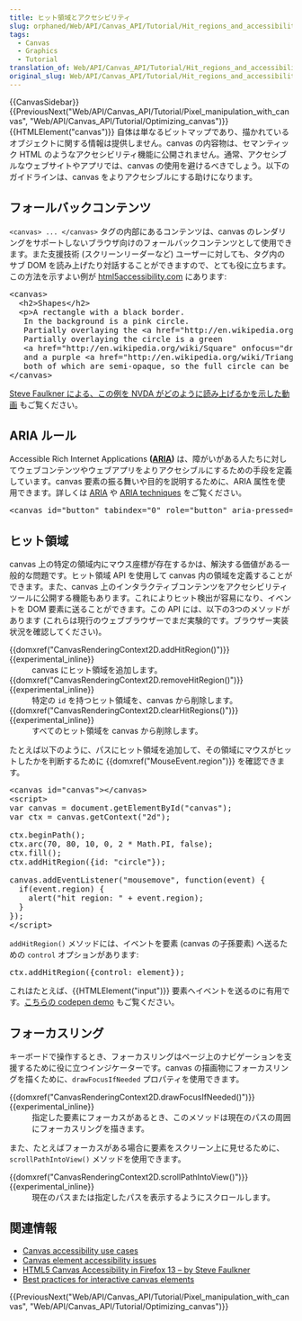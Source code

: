 ```yaml
---
title: ヒット領域とアクセシビリティ
slug: orphaned/Web/API/Canvas_API/Tutorial/Hit_regions_and_accessibility
tags:
  - Canvas
  - Graphics
  - Tutorial
translation_of: Web/API/Canvas_API/Tutorial/Hit_regions_and_accessibility
original_slug: Web/API/Canvas_API/Tutorial/Hit_regions_and_accessibility
---
```


<div>{{CanvasSidebar}} {{PreviousNext("Web/API/Canvas_API/Tutorial/Pixel_manipulation_with_canvas", "Web/API/Canvas_API/Tutorial/Optimizing_canvas")}}</div>

<div class="summary">{{HTMLElement("canvas")}} 自体は単なるビットマップであり、描かれているオブジェクトに関する情報は提供しません。canvas の内容物は、セマンティック HTML のようなアクセシビリティ機能に公開されません。通常、アクセシブルなウェブサイトやアプリでは、canvas の使用を避けるべきでしょう。以下のガイドラインは、canvas をよりアクセシブルにする助けになります。</div>

<h2 id="Fallback_content" name="Fallback_content">フォールバックコンテンツ</h2>

<p><code>&lt;canvas&gt; ... &lt;/canvas&gt;</code> タグの内部にあるコンテンツは、canvas のレンダリングをサポートしないブラウザ向けのフォールバックコンテンツとして使用できます。また支援技術 (スクリーンリーダーなど) ユーザーに対しても、タグ内のサブ DOM を読み上げたり対話することができますので、とても役に立ちます。この方法を示すよい例が <a href="http://www.html5accessibility.com/tests/canvas.html">html5accessibility.com</a> にあります:</p>

<pre class="brush: html">&lt;canvas&gt;
  &lt;h2&gt;Shapes&lt;/h2&gt;
  &lt;p&gt;A rectangle with a black border.
   In the background is a pink circle.
   Partially overlaying the &lt;a href="http://en.wikipedia.org/wiki/Circle" onfocus="drawCircle();" onblur="drawPicture();"&gt;circle&lt;/a&gt;.
   Partially overlaying the circle is a green
   &lt;a href="http://en.wikipedia.org/wiki/Square" onfocus="drawSquare();" onblur="drawPicture();"&gt;square&lt;/a&gt;
   and a purple &lt;a href="http://en.wikipedia.org/wiki/Triangle" onfocus="drawTriangle();" onblur="drawPicture();"&gt;triangle&lt;/a&gt;,
   both of which are semi-opaque, so the full circle can be seen underneath.&lt;/p&gt;
&lt;/canvas&gt; </pre>

<p><a href="https://www.youtube.com/watch?v=ABeIFlqYiMQ">Steve Faulkner による、この例を NVDA がどのように読み上げるかを示した動画</a> もご覧ください。</p>

<h2 id="ARIA_rules" name="ARIA_rules">ARIA ルール</h2>

<p>Accessible Rich Internet Applications <strong>(<a href="/ja/docs/Web/Accessibility/ARIA">ARIA</a>)</strong> は、障がいがある人たちに対してウェブコンテンツやウェブアプリをよりアクセシブルにするための手段を定義しています。canvas 要素の振る舞いや目的を説明するために、ARIA 属性を使用できます。詳しくは <a href="/ja/docs/Web/Accessibility/ARIA">ARIA</a> や <a href="/ja/docs/Web/Accessibility/ARIA/ARIA_Techniques">ARIA techniques</a> をご覧ください。</p>

<pre class="brush: html">&lt;canvas id="button" tabindex="0" role="button" aria-pressed="false" aria-label="Start game"&gt;&lt;/canvas&gt;
</pre>

<h2 id="Hit_regions" name="Hit_regions">ヒット領域</h2>

<p>canvas 上の特定の領域内にマウス座標が存在するかは、解決する価値がある一般的な問題です。ヒット領域 API を使用して canvas 内の領域を定義することができます。また、canvas 上のインタラクティブコンテンツをアクセシビリティツールに公開する機能もあります。これによりヒット検出が容易になり、イベントを DOM 要素に送ることができます。この API には、以下の3つのメソッドがあります (これらは現行のウェブブラウザーでまだ実験的です。ブラウザー実装状況を確認してください)。</p>

<dl>
 <dt>{{domxref("CanvasRenderingContext2D.addHitRegion()")}} {{experimental_inline}}</dt>
 <dd>canvas にヒット領域を追加します。</dd>
 <dt>{{domxref("CanvasRenderingContext2D.removeHitRegion()")}} {{experimental_inline}}</dt>
 <dd>特定の <code>id</code> を持つヒット領域を、canvas から削除します。</dd>
 <dt>{{domxref("CanvasRenderingContext2D.clearHitRegions()")}} {{experimental_inline}}</dt>
 <dd>すべてのヒット領域を canvas から削除します。</dd>
</dl>

<p>たとえば以下のように、パスにヒット領域を追加して、その領域にマウスがヒットしたかを判断するために {{domxref("MouseEvent.region")}} を確認できます。</p>

<pre class="brush: html">&lt;canvas id="canvas"&gt;&lt;/canvas&gt;
&lt;script&gt;
var canvas = document.getElementById("canvas");
var ctx = canvas.getContext("2d");

ctx.beginPath();
ctx.arc(70, 80, 10, 0, 2 * Math.PI, false);
ctx.fill();
ctx.addHitRegion({id: "circle"});

canvas.addEventListener("mousemove", function(event) {
  if(event.region) {
    alert("hit region: " + event.region);
  }
});
&lt;/script&gt;</pre>

<p><code>addHitRegion()</code> メソッドには、イベントを要素 (canvas の子孫要素) へ送るための <code>control</code> オプションがあります:</p>

<pre class="brush: js">ctx.addHitRegion({control: element});</pre>

<p>これはたとえば、{{HTMLElement("input")}} 要素へイベントを送るのに有用です。<a href="http://codepen.io/adobe/pen/BhcmK">こちらの codepen demo</a> もご覧ください。</p>

<h2 id="Focus_rings" name="Focus_rings">フォーカスリング</h2>

<p>キーボードで操作するとき、フォーカスリングはページ上のナビゲーションを支援するために役に立つインジケーターです。canvas の描画物にフォーカスリングを描くために、<code>drawFocusIfNeeded</code> プロパティを使用できます。</p>

<dl>
 <dt>{{domxref("CanvasRenderingContext2D.drawFocusIfNeeded()")}} {{experimental_inline}}</dt>
 <dd>指定した要素にフォーカスがあるとき、このメソッドは現在のパスの周囲にフォーカスリングを描きます。</dd>
</dl>

<p>また、たとえばフォーカスがある場合に要素をスクリーン上に見せるために、<code>scrollPathIntoView()</code> メソッドを使用できます。</p>

<dl>
 <dt>{{domxref("CanvasRenderingContext2D.scrollPathIntoView()")}} {{experimental_inline}}</dt>
 <dd>現在のパスまたは指定したパスを表示するようにスクロールします。</dd>
</dl>

<h2 id="See_also" name="See_also">関連情報</h2>

<ul>
 <li><a href="https://www.w3.org/WAI/PF/HTML/wiki/Canvas_Accessibility_Use_Cases">Canvas accessibility use cases</a></li>
 <li><a href="https://www.w3.org/html/wg/wiki/AddedElementCanvas">Canvas element accessibility issues</a></li>
 <li><a href="http://www.paciellogroup.com/blog/2012/06/html5-canvas-accessibility-in-firefox-13/">HTML5 Canvas Accessibility in Firefox 13 – by Steve Faulkner</a></li>
 <li><a href="https://html.spec.whatwg.org/multipage/scripting.html#best-practices">Best practices for interactive canvas elements</a></li>
</ul>

<div>{{PreviousNext("Web/API/Canvas_API/Tutorial/Pixel_manipulation_with_canvas", "Web/API/Canvas_API/Tutorial/Optimizing_canvas")}}</div>
